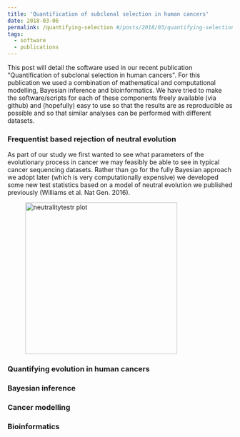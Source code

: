 ```yaml
---
title: 'Quantification of subclonal selection in human cancers'
date: 2018-03-06
permalink: /quantifying-selection #/posts/2018/03/quantifying-selection
tags:
  - software
  - publications
---
```

This post will detail the software used in our recent publication "Quantification of subclonal selection in human cancers". For this publication we used a combination of mathematical and computational modelling, Bayesian inference and bioinformatics. We have tried to make the software/scripts for each of these components freely available (via github) and (hopefully) easy to use so that the results are as reproducible as possible and so that similar analyses can be performed with different datasets.

### Frequentist based rejection of neutral evolution
As part of our study we first wanted to see what parameters of the evolutionary process in cancer we may feasibly be able to see in typical cancer sequencing datasets. Rather than go for the fully Bayesian approach we adopt later (which is very computationally expensive) we developed some new test statistics based on a model of neutral evolution we published previously (Williams et al. Nat Gen. 2016).

<figure>
    <img src="{{ site.url }}/images/ng2018/1overftest.png" alt="neutralitytestr plot" width="340px">
</figure>


### Quantifying evolution in human cancers


### Bayesian inference


### Cancer modelling


### Bioinformatics

